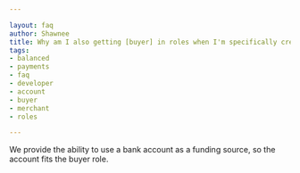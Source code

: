 ```yaml
---

layout: faq
author: Shawnee
title: Why am I also getting [buyer] in roles when I'm specifically creating a merchant account?
tags:
- balanced
- payments
- faq
- developer
- account
- buyer
- merchant
- roles

---
```

We provide the ability to use a bank account as a funding source, so the account fits the buyer role.
